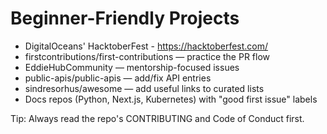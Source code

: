 # Beginner-Friendly Projects

- DigitalOceans' HacktoberFest - https://hacktoberfest.com/
- firstcontributions/first-contributions — practice the PR flow
- EddieHubCommunity — mentorship-focused issues
- public-apis/public-apis — add/fix API entries
- sindresorhus/awesome — add useful links to curated lists
- Docs repos (Python, Next.js, Kubernetes) with "good first issue" labels

Tip: Always read the repo's CONTRIBUTING and Code of Conduct first.
